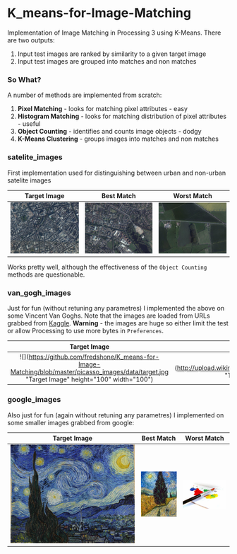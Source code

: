 # K_means-for-Image-Matching
Implementation of Image Matching in Processing 3 using K-Means. There are two outputs:
1. Input test images are ranked by similarity to a given target image
2. Input test images are grouped into matches and non matches
### So What?
A number of methods are implemented from scratch:
1. **Pixel Matching** - looks for matching pixel attributes - easy
2. **Histogram Matching** - looks for matching distribution of pixel attributes - useful
3. **Object Counting** - identifies and counts image objects - dodgy
4. **K-Means Clustering** - groups images into matches and non matches
### satelite_images
First implementation used for distinguishing between urban and non-urban satelite images

Target Image             |  Best Match  | Worst Match
:-------------------------:|:-------------------------:|:-------------------------:
![](https://github.com/fredshone/K_means-for-Image-Matching/blob/master/satellite_images/data/LDN.jpg "Target Image")  |  ![](https://github.com/fredshone/K_means-for-Image-Matching/blob/master/satellite_images/data/Image_3.jpg "Test Image") | ![](https://github.com/fredshone/K_means-for-Image-Matching/blob/master/satellite_images/data/Image_5.jpg "Test Image")

Works pretty well, although the effectiveness of the `Object Counting` methods are questionable.
### van_gogh_images
Just for fun (without retuning any parametres) I implemented the above on some Vincent Van Goghs. Note that the images are loaded from URLs grabbed from [Kaggle](https://www.kaggle.com/gfolego/vangogh). **Warning** - the images are huge so either limit the test or allow Processing to use more bytes in `Preferences`.

Target Image             |  Best Match  | Worst Match
:-------------------------:|:-------------------------:|:-------------------------:
![](https://github.com/fredshone/K_means-for-Image-Matching/blob/master/picasso_images/data/target.jpg "Target Image" height="100" width="100")  |  ![](http://upload.wikimedia.org/wikipedia/commons/1/16/Whitehousenight.jpg "Test Image" height="100" width="100") | ![](http://upload.wikimedia.org/wikipedia/commons/8/8e/William_Ewart_Gladstone_by_Prince_Pierre_Troubetskoy.jpg "Test Image" height="100" width="100")

### google_images
Also just for fun (again without retuning any parametres) I implemented on some smaller images grabbed from google:

Target Image             |  Best Match  | Worst Match
:-------------------------:|:-------------------------:|:-------------------------:
![](https://github.com/fredshone/K_means-for-Image-Matching/blob/master/google_images/data/target.jpg "Target Image")  |  ![](https://github.com/fredshone/K_means-for-Image-Matching/blob/master/google_images/data/Image_19.jpg "Test Image") | ![](https://github.com/fredshone/K_means-for-Image-Matching/blob/master/google_images/data/Image_42.jpg "Test Image")
